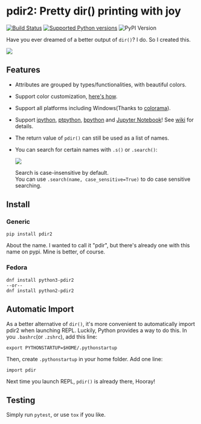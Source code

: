 # pdir2: Pretty dir() printing with joy
[![Build Status](https://travis-ci.org/laike9m/pdir2.svg)](https://travis-ci.org/laike9m/pdir2)
[![Supported Python versions](https://img.shields.io/pypi/pyversions/pdir2.svg)](https://pypi.python.org/pypi/pdir2/)
![PyPI Version](https://img.shields.io/pypi/v/pdir2.svg)

Have you ever dreamed of a better output of `dir()`? I do. So I created this.

![](https://github.com/laike9m/pdir2/raw/master/images/presentation_v2.gif)

## Features
* Attributes are grouped by types/functionalities, with beautiful colors.

* Support color customization, [here's how](https://github.com/laike9m/pdir2/wiki/User-Configuration).

* Support all platforms including Windows(Thanks to [colorama](https://github.com/tartley/colorama)).

* Support [ipython](https://github.com/ipython/ipython), [ptpython](https://github.com/jonathanslenders/ptpython), [bpython](https://www.bpython-interpreter.org/) and [Jupyter Notebook](http://jupyter.org/)! See [wiki](https://github.com/laike9m/pdir2/wiki/REPL-Support) for details.

* The return value of `pdir()` can still be used as a list of names.

* You can search for certain names with `.s()` or `.search()`:  

  ![](https://github.com/laike9m/pdir2/raw/master/images/search.gif)

  Search is case-insensitive by default.  
  You can use `.search(name, case_sensitive=True)` to do case sensitive searching.

## Install

### Generic
```
pip install pdir2
```
About the name. I wanted to call it "pdir", but there's already one with this
name on pypi. Mine is better, of course.

### Fedora
```
dnf install python3-pdir2
--or--
dnf install python2-pdir2
```

## Automatic Import
As a better alternative of `dir()`, it's more convenient to automatically import
pdir2 when launching REPL. Luckily, Python provides a way to do this. In you `.bashrc`(or `.zshrc`), add this line:
```
export PYTHONSTARTUP=$HOME/.pythonstartup
```
Then, create `.pythonstartup` in your home folder. Add one line:
```
import pdir
```
Next time you launch REPL, `pdir()` is already there, Hooray!

## Testing
Simply run `pytest`, or use `tox` if you like.
